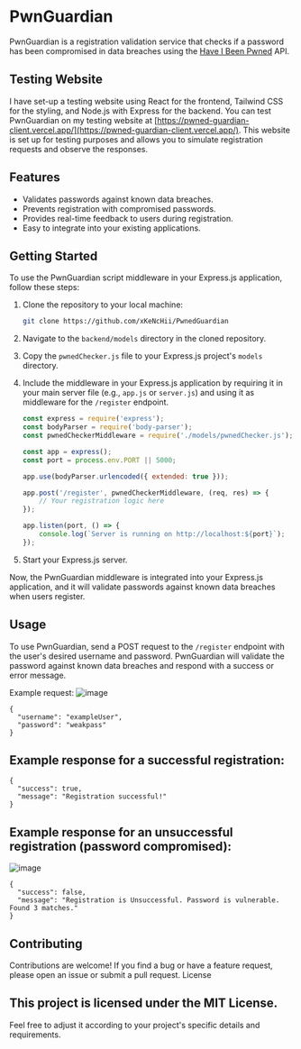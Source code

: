 # PwnGuardian

PwnGuardian is a registration validation service that checks if a password has been compromised in data breaches using the [Have I Been Pwned](https://haveibeenpwned.com/) API.

## Testing Website

I have set-up a testing website using React for the frontend, Tailwind CSS for the styling, and Node.js with Express for the backend. You can test PwnGuardian on my testing website at [https://pwned-guardian-client.vercel.app/](https://pwned-guardian-client.vercel.app/). This website is set up for testing purposes and allows you to simulate registration requests and observe the responses.

## Features

- Validates passwords against known data breaches.
- Prevents registration with compromised passwords.
- Provides real-time feedback to users during registration.
- Easy to integrate into your existing applications.

## Getting Started

To use the PwnGuardian script middleware in your Express.js application, follow these steps:

1. Clone the repository to your local machine:

    ```bash
    git clone https://github.com/xKeNcHii/PwnedGuardian
    ```

2. Navigate to the `backend/models` directory in the cloned repository.

3. Copy the `pwnedChecker.js` file to your Express.js project's `models` directory.

4. Include the middleware in your Express.js application by requiring it in your main server file (e.g., `app.js` or `server.js`) and using it as middleware for the `/register` endpoint.

    ```javascript
    const express = require('express');
    const bodyParser = require('body-parser');
    const pwnedCheckerMiddleware = require('./models/pwnedChecker.js');

    const app = express();
    const port = process.env.PORT || 5000;

    app.use(bodyParser.urlencoded({ extended: true }));

    app.post('/register', pwnedCheckerMiddleware, (req, res) => {
        // Your registration logic here
    });

    app.listen(port, () => {
        console.log(`Server is running on http://localhost:${port}`);
    });
    ```

5. Start your Express.js server.

Now, the PwnGuardian middleware is integrated into your Express.js application, and it will validate passwords against known data breaches when users register.

## Usage

To use PwnGuardian, send a POST request to the `/register` endpoint with the user's desired username and password. PwnGuardian will validate the password against known data breaches and respond with a success or error message.

Example request:
![image](https://github.com/xKeNcHii/PwnedGuardian/assets/109564316/54ff532d-32e9-4d57-8358-619660bc78ce)

```
{
  "username": "exampleUser",
  "password": "weakpass"
}
```
## Example response for a successful registration:
```
{
  "success": true,
  "message": "Registration successful!"
}
```
## Example response for an unsuccessful registration (password compromised):
![image](https://github.com/xKeNcHii/PwnedGuardian/assets/109564316/95eefd77-5744-41ba-83b8-f6b571fd7692)
```
{
  "success": false,
  "message": "Registration is Unsuccessful. Password is vulnerable. Found 3 matches."
}
```
## Contributing

Contributions are welcome! If you find a bug or have a feature request, please open an issue or submit a pull request.
License

## This project is licensed under the MIT License.

Feel free to adjust it according to your project's specific details and requirements.

